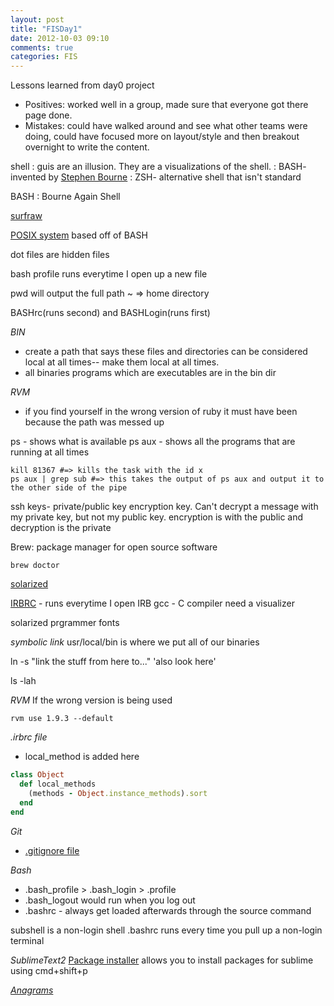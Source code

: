 ```yaml
---
layout: post
title: "FISDay1"
date: 2012-10-03 09:10
comments: true
categories: FIS
---
```

Lessons learned from day0 project

- Positives:  worked well in a group, made sure that everyone got there page done.
- Mistakes: could have walked around and see what other teams were doing, could have focused more on layout/style and then breakout overnight to write the content.

shell
: guis are an illusion. They are a visualizations of the shell. 
	: BASH- invented by [Stephen Bourne](http://en.wikipedia.org/wiki/Stephen_R._Bourne)
	: ZSH- alternative shell that isn't standard

BASH
: Bourne Again Shell

[surfraw](http://surfraw.alioth.debian.org/)

[POSIX system](http://en.wikipedia.org/wiki/POSIX) based off of BASH

dot files are hidden files

bash profile runs everytime I open up a new file

pwd will output the full path
~ => home directory

BASHrc(runs second) and BASHLogin(runs first) 


*BIN*

- create a path that says these files and directories can be considered local at all times-- make them local at all times.
- all binaries programs which are executables are in the bin dir	

*RVM*

- if you find yourself in the wrong version of ruby it must have been because the path was messed up

ps - shows what is available 
ps aux - shows all the programs that are running at all times
```
kill 81367 #=> kills the task with the id x
ps aux | grep sub #=> this takes the output of ps aux and output it to the other side of the pipe
```

ssh keys- private/public key encryption key. Can't decrypt a message with my private key, but not my public key.
encryption is with the public and
decryption is the private

Brew:
package manager for open source software
```
brew doctor
```

[solarized](http://ethanschoonover.com/solarized)

[IRBRC](http://drnicwilliams.com/2006/10/12/my-irbrc-for-consoleirb/) - runs everytime I open IRB
gcc - C compiler
need a visualizer

solarized
prgrammer fonts

*symbolic link*
usr/local/bin is where we put all of our binaries

ln -s "link the stuff from here to..." 'also look here'


ls -lah

*RVM*
If the wrong version is being used
```
rvm use 1.9.3 --default
```

*.irbrc file*

- local_method is added here
```ruby
class Object
  def local_methods
    (methods - Object.instance_methods).sort
  end
end
```

*Git*

- [.gitignore file](https://help.github.com/articles/ignoring-files)

*Bash*

- .bash_profile > .bash_login > .profile
- .bash_logout would run when you log out
- .bashrc - always get loaded afterwards through the source command

subshell is a non-login shell
.bashrc runs every time you pull up a non-login terminal

*SublimeText2*
[Package installer](http://wbond.net/sublime_packages/package_control/installation) allows you to install packages for sublime using cmd+shift+p

[*Anagrams*](http://www.mbhs.edu/~bconnell/cgi-bin/anagram.cgi)
